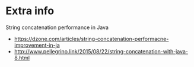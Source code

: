 # Extra info

String concatenation performance in Java
- https://dzone.com/articles/string-concatenation-performacne-improvement-in-ja
- http://www.pellegrino.link/2015/08/22/string-concatenation-with-java-8.html

